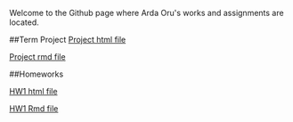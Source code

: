 Welcome to the Github page where Arda Oru's works and assignments are located.

##Term Project
[Project html file](https://bu-ie-360.github.io/spring24-ardaoru/IE360Final.html) 

[Project rmd file](https://bu-ie-360.github.io/spring24-ardaoru/IE360Final.rmd)


##Homeworks

[HW1 html file](https://bu-ie-360.github.io/spring24-ardaoru/hw1_360.html)

[HW1 Rmd file](https://bu-ie-360.github.io/spring24-ardaoru/hw1_360.Rmd)



